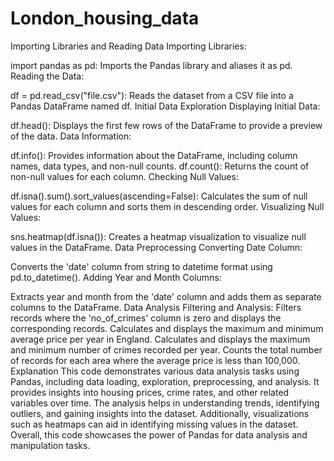 # London_housing_data
Importing Libraries and Reading Data
Importing Libraries:

import pandas as pd: Imports the Pandas library and aliases it as pd.
Reading the Data:

df = pd.read_csv("file.csv"): Reads the dataset from a CSV file into a Pandas DataFrame named df.
Initial Data Exploration
Displaying Initial Data:

df.head(): Displays the first few rows of the DataFrame to provide a preview of the data.
Data Information:

df.info(): Provides information about the DataFrame, including column names, data types, and non-null counts.
df.count(): Returns the count of non-null values for each column.
Checking Null Values:

df.isna().sum().sort_values(ascending=False): Calculates the sum of null values for each column and sorts them in descending order.
Visualizing Null Values:

sns.heatmap(df.isna()): Creates a heatmap visualization to visualize null values in the DataFrame.
Data Preprocessing
Converting Date Column:

Converts the 'date' column from string to datetime format using pd.to_datetime().
Adding Year and Month Columns:

Extracts year and month from the 'date' column and adds them as separate columns to the DataFrame.
Data Analysis
Filtering and Analysis:
Filters records where the 'no_of_crimes' column is zero and displays the corresponding records.
Calculates and displays the maximum and minimum average price per year in England.
Calculates and displays the maximum and minimum number of crimes recorded per year.
Counts the total number of records for each area where the average price is less than 100,000.
Explanation
This code demonstrates various data analysis tasks using Pandas, including data loading, exploration, preprocessing, and analysis. It provides insights into housing prices, crime rates, and other related variables over time. The analysis helps in understanding trends, identifying outliers, and gaining insights into the dataset. Additionally, visualizations such as heatmaps can aid in identifying missing values in the dataset. Overall, this code showcases the power of Pandas for data analysis and manipulation tasks.

